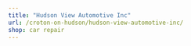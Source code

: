 ```yaml
---
title: "Hudson View Automotive Inc"
url: /croton-on-hudson/hudson-view-automotive-inc/
shop: car repair
---
```

